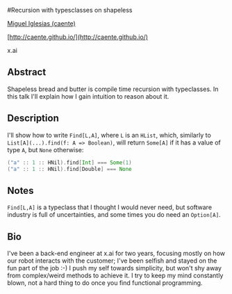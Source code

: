 #Recursion with typesclasses on shapeless

[Miguel Iglesias (caente)](http://twitter.com/caente)

[http://caente.github.io/](http://caente.github.io/)

x.ai

## Abstract

Shapeless bread and butter is compile time recursion with typeclasses. In this talk I'll explain how I gain intuition to reason about it.

## Description

I'll show how to write `Find[L,A]`, where `L` is an `HList`, which, similarly to `List[A](...).find(f: A => Boolean)`, will return `Some[A]` if it has a value of type `A`, but `None` otherwise:

```scala
("a" :: 1 :: HNil).find[Int] === Some(1)
("a" :: 1 :: HNil).find[Double] === None
```



## Notes

`Find[L,A]` is a typeclass that I thought I would never need, but software industry is full of uncertainties, and some times you do need an `Option[A]`.

## Bio
  
I've been a back-end engineer at x.ai for two years, focusing mostly on how our robot interacts with the customer; I've been selfish and stayed on the fun part of the job :-)
I push my self towards simplicity, but won't shy away from complex/weird methods to achieve it. 
I try to keep my mind constantly blown, not a hard thing to do once you find functional programming.
